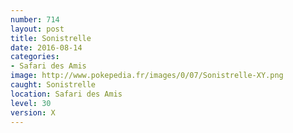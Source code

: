 ```yaml
---
number: 714
layout: post
title: Sonistrelle
date: 2016-08-14
categories:
- Safari des Amis
image: http://www.pokepedia.fr/images/0/07/Sonistrelle-XY.png
caught: Sonistrelle
location: Safari des Amis
level: 30
version: X
---
```

